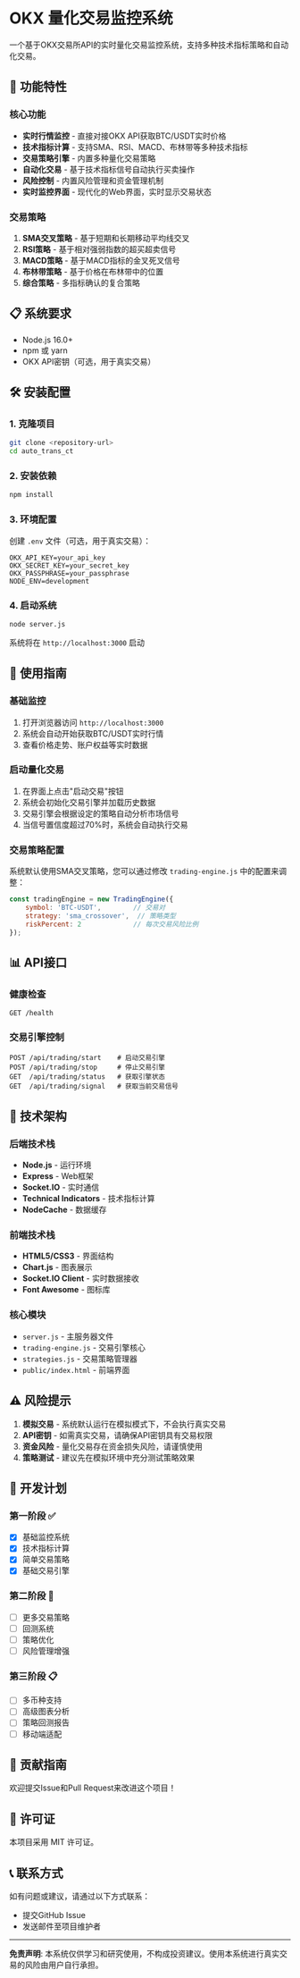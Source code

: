 # OKX 量化交易监控系统

一个基于OKX交易所API的实时量化交易监控系统，支持多种技术指标策略和自动化交易。

## 🚀 功能特性

### 核心功能
- **实时行情监控** - 直接对接OKX API获取BTC/USDT实时价格
- **技术指标计算** - 支持SMA、RSI、MACD、布林带等多种技术指标
- **交易策略引擎** - 内置多种量化交易策略
- **自动化交易** - 基于技术指标信号自动执行买卖操作
- **风险控制** - 内置风险管理和资金管理机制
- **实时监控界面** - 现代化的Web界面，实时显示交易状态

### 交易策略
1. **SMA交叉策略** - 基于短期和长期移动平均线交叉
2. **RSI策略** - 基于相对强弱指数的超买超卖信号
3. **MACD策略** - 基于MACD指标的金叉死叉信号
4. **布林带策略** - 基于价格在布林带中的位置
5. **综合策略** - 多指标确认的复合策略

## 📋 系统要求

- Node.js 16.0+
- npm 或 yarn
- OKX API密钥（可选，用于真实交易）

## 🛠️ 安装配置

### 1. 克隆项目
```bash
git clone <repository-url>
cd auto_trans_ct
```

### 2. 安装依赖
```bash
npm install
```

### 3. 环境配置
创建 `.env` 文件（可选，用于真实交易）：
```env
OKX_API_KEY=your_api_key
OKX_SECRET_KEY=your_secret_key
OKX_PASSPHRASE=your_passphrase
NODE_ENV=development
```

### 4. 启动系统
```bash
node server.js
```

系统将在 `http://localhost:3000` 启动

## 🎯 使用指南

### 基础监控
1. 打开浏览器访问 `http://localhost:3000`
2. 系统会自动开始获取BTC/USDT实时行情
3. 查看价格走势、账户权益等实时数据

### 启动量化交易
1. 在界面上点击"启动交易"按钮
2. 系统会初始化交易引擎并加载历史数据
3. 交易引擎会根据设定的策略自动分析市场信号
4. 当信号置信度超过70%时，系统会自动执行交易

### 交易策略配置
系统默认使用SMA交叉策略，您可以通过修改 `trading-engine.js` 中的配置来调整：

```javascript
const tradingEngine = new TradingEngine({
    symbol: 'BTC-USDT',        // 交易对
    strategy: 'sma_crossover',  // 策略类型
    riskPercent: 2             // 每次交易风险比例
});
```

## 📊 API接口

### 健康检查
```
GET /health
```

### 交易引擎控制
```
POST /api/trading/start    # 启动交易引擎
POST /api/trading/stop     # 停止交易引擎
GET  /api/trading/status   # 获取引擎状态
GET  /api/trading/signal   # 获取当前交易信号
```

## 🔧 技术架构

### 后端技术栈
- **Node.js** - 运行环境
- **Express** - Web框架
- **Socket.IO** - 实时通信
- **Technical Indicators** - 技术指标计算
- **NodeCache** - 数据缓存

### 前端技术栈
- **HTML5/CSS3** - 界面结构
- **Chart.js** - 图表展示
- **Socket.IO Client** - 实时数据接收
- **Font Awesome** - 图标库

### 核心模块
- `server.js` - 主服务器文件
- `trading-engine.js` - 交易引擎核心
- `strategies.js` - 交易策略管理器
- `public/index.html` - 前端界面

## ⚠️ 风险提示

1. **模拟交易** - 系统默认运行在模拟模式下，不会执行真实交易
2. **API密钥** - 如需真实交易，请确保API密钥具有交易权限
3. **资金风险** - 量化交易存在资金损失风险，请谨慎使用
4. **策略测试** - 建议先在模拟环境中充分测试策略效果

## 🔄 开发计划

### 第一阶段 ✅
- [x] 基础监控系统
- [x] 技术指标计算
- [x] 简单交易策略
- [x] 基础交易引擎

### 第二阶段 🚧
- [ ] 更多交易策略
- [ ] 回测系统
- [ ] 策略优化
- [ ] 风险管理增强

### 第三阶段 📋
- [ ] 多币种支持
- [ ] 高级图表分析
- [ ] 策略回测报告
- [ ] 移动端适配

## 🤝 贡献指南

欢迎提交Issue和Pull Request来改进这个项目！

## 📄 许可证

本项目采用 MIT 许可证。

## 📞 联系方式

如有问题或建议，请通过以下方式联系：
- 提交GitHub Issue
- 发送邮件至项目维护者

---

**免责声明**: 本系统仅供学习和研究使用，不构成投资建议。使用本系统进行真实交易的风险由用户自行承担。 